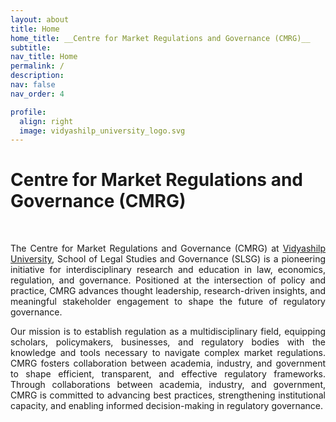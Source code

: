 ```yaml
---
layout: about
title: Home
home_title: __Centre for Market Regulations and Governance (CMRG)__
subtitle:
nav_title: Home
permalink: /
description:
nav: false
nav_order: 4

profile:
  align: right
  image: vidyashilp_university_logo.svg
---
```

# **Centre for Market Regulations and Governance** (CMRG)
<br>
<p style="text-align: justify;">
The Centre for Market Regulations and Governance (CMRG) at <a href="https://vidyashilp.edu.in/">Vidyashilp University</a>, School of Legal Studies and Governance (SLSG) is a pioneering initiative for interdisciplinary research and education in law, economics, regulation, and governance. Positioned at the intersection of policy and practice, CMRG advances thought leadership, research-driven insights, and meaningful stakeholder engagement to shape the future of regulatory governance.
</p>
<p style="text-align: justify;">
Our mission is to establish regulation as a multidisciplinary field, equipping scholars, policymakers, businesses, and regulatory bodies with the knowledge and tools necessary to navigate complex market regulations. CMRG fosters collaboration between academia, industry, and government to shape efficient, transparent, and effective regulatory frameworks. Through collaborations between academia, industry, and government, CMRG is committed to advancing best practices, strengthening institutional capacity, and enabling informed decision-making in regulatory governance.
</p> 
